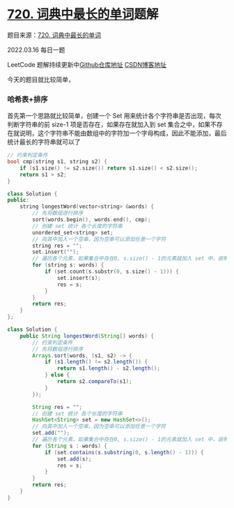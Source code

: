# [720. 词典中最长的单词](https://leetcode-cn.com/problems/longest-word-in-dictionary/)题解

题目来源：[720. 词典中最长的单词](https://leetcode-cn.com/problems/longest-word-in-dictionary/)

2022.03.16 每日一题

LeetCode 题解持续更新中[Github仓库地址](https://github.com/SleepingXiaoming/LeetCode-Problem-Solution.git) [CSDN博客地址](https://blog.csdn.net/qq_46176960/category_11617162.html)

今天的题目就比较简单，

### 哈希表+排序

首先第一个思路就比较简单，创建一个 Set 用来统计各个字符串是否出现，每次判断字符串的前 size-1 项是否存在，如果存在就加入到 set 集合之中，如果不存在就说明，这个字符串不能由数组中的字符加一个字母构成，因此不能添加，最后统计最长的字符串就可以了

```C++ [ ]
// 约束判定条件
bool cmp(string s1, string s2) {
    if (s1.size() != s2.size()) return s1.size() < s2.size();
    return s1 > s2;
}

class Solution {
public:
    string longestWord(vector<string> &words) {
        // 先将数组进行排序
        sort(words.begin(), words.end(), cmp);
        // 创建 set 统计 各个长度的字符串
        unordered_set<string> set;
        // 向其中加入一个空串，因为空串可以添加任意一个字符
        string res = "";
        set.insert("");
        // 遍历各个元素，如果集合中存在0, s.size() - 1的元素就加入 set 中，说明当前字符串可以由数组中的元素一个个的进行添加
        for (string s: words) {
            if (set.count(s.substr(0, s.size() - 1))) {
                set.insert(s);
                res = s;
            }
        }
        return res;
    }
};
```

```Java [ ]
class Solution {
    public String longestWord(String[] words) {
        // 约束判定条件
        // 先将数组进行排序
        Arrays.sort(words, (s1, s2) -> {
            if (s1.length() != s2.length()) {
                return s1.length() - s2.length();
            } else {
                return s2.compareTo(s1);
            }
        });

        String res = "";
        // 创建 set 统计 各个长度的字符串
        HashSet<String> set = new HashSet<>();
        // 向其中加入一个空串，因为空串可以添加任意一个字符
        set.add("");
        // 遍历各个元素，如果集合中存在0, s.size() - 1的元素就加入 set 中，说明当前字符串可以由数组中的元素一个个的进行添加
        for (String s : words) {
            if (set.contains(s.substring(0, s.length() - 1))) {
                set.add(s);
                res = s;
            }
        }
        return res;
    }
}
```

